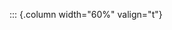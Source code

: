 <!-- Copyright (C) 2024  Kevin Sandom -->
<!-- Begin a new column of width 60%. -->

::: {.column width="60%" valign="t"}

